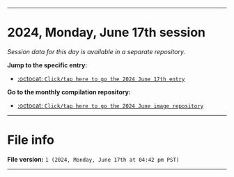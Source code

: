 
***

# 2024, Monday, June 17th session

_Session data for this day is available in a separate repository._

**Jump to the specific entry:**

- [:octocat: `Click/tap here to go the 2024 June 17th entry`](https://github.com/seanpm2001/SeansLifeArchive_Images_ModernSmurfsVillage_Y2024_V6/tree/SeansLifeArchive_ModernSmurfsVillage_Y2024_V6_Main-dev/2024/06_June/17/)

**Go to the monthly compilation repository:**

- [:octocat: `Click/tap here to go the 2024 June image repository`](https://github.com/seanpm2001/SeansLifeArchive_Images_ModernSmurfsVillage_Y2024_V6/)

***

# File info

**File version:** `1 (2024, Monday, June 17th at 04:42 pm PST)`

***
